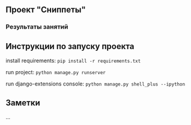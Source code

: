 ## Проект "Сниппеты"
### Результаты занятий

## Инструкции по запуску проекта
install requirements: 
`pip install -r requirements.txt`

run project:
`python manage.py runserver`

run django-extensions console: 
`python manage.py shell_plus --ipython`

## Заметки
...